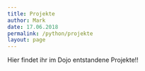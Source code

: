 ```yaml
---
title: Projekte
author: Mark
date: 17.06.2018
permalink: /python/projekte
layout: page
---
```


Hier findet ihr im Dojo entstandene Projekte!!